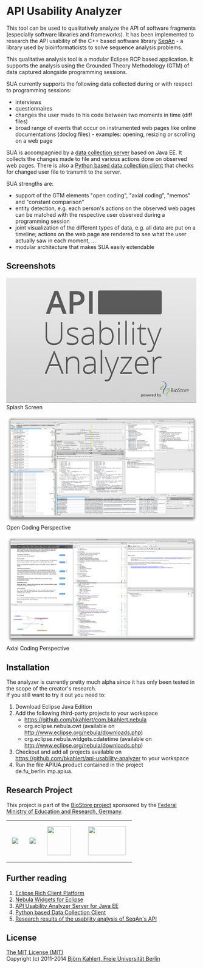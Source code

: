 # API Usability Analyzer

This tool can be used to qualitatively analyze the API of software fragments (especially software libraries and frameworks).
It has been implemented to research the API usability of the C++ based software library [SeqAn](http://www.seqan.de) - a library used by bioinformaticists to solve sequence analysis problems.

This qualitative analysis tool is a modular Eclipse RCP based application.
It supports the analysis using the Grounded Theory Methodology (GTM) of data captured alongside programming sessions. 

SUA currently supports the following data collected during or with respect to programming sessions:
- interviews
- questionnaires
- changes the user made to his code between two moments in time (diff files)
- broad range of events that occur on instrumented web pages like online documentations (doclog files) - examples: opening, resizing or scrolling on a web page

SUA is accompagnied by a [data collection server](https://github.com/bkahlert/api-usability-analyzer-server-java-ee) based on Java EE. It collects the changes made to file and various actions done on observed web pages.
There is also a [Python based data collection client](https://github.com/bkahlert/api-usability-analyzer-client-python) that checks for changed user file to transmit to the server.

SUA strengths are:
- support of the GTM elements "open coding", "axial coding", "memos" and "constant comparison"
- entity detection, e.g. each person's actions on the observed web pages can be matched with the respective user observed during a programming session
- joint visualization of the different types of data, e.g. all data are put on a timeline; actions on the web page are rendered to see what the user actually saw in each moment, ... 
- modular architecture that makes SUA easily extendable

## Screenshots

![Splash Screen](images/logo.jpg)
Splash Screen

![Open Coding Perspective](images/open-coding.png)
Open Coding Perspective

![Axial Coding Perspective](images/axial-coding.png)
Axial Coding Perspective


## Installation

The analyzer is currently pretty much alpha since it has only been tested in the scope of the creator's research.  
If you still want to try it out you need to:

1. Download Eclipse Java Edition
1. Add the following third-party projects to your workspace
   - https://github.com/bkahlert/com.bkahlert.nebula
   - org.eclipse.nebula.cwt (available on http://www.eclipse.org/nebula/downloads.php)
   - org.eclipse.nebula.widgets.cdatetime (available on http://www.eclipse.org/nebula/downloads.php)
1. Checkout and add all projects available on https://github.com/bkahlert/api-usability-analyzer to your workspace
1. Run the file APIUA.product contained in the project de.fu_berlin.imp.apiua. 

## Research Project

This project is part of the [BioStore project](http://www.seqan-biostore.de/wp/) sponsored by the [Federal Ministry of Education and Research, Germany](http://www.bmbf.de).

<table style="border-collapse: collapse; border: none; margin: 15px auto;">
    <tr>
        <td style="padding: 15px;"><a href="http://www.seqan.de"><img src="http://www.seqan-biostore.de/wp/wp-content/uploads/2012/01/seqan_logo_115x76.png"></a></td>
        <td style="padding: 15px;"><a href="http://www.fu-berlin.de"><img src="http://www.seqan-biostore.de/wp/wp-content/uploads/2012/02/fu_logo.gif"></a></td>
        <td style="padding: 15px;"><a href="https://research.nvidia.com/content/fuberlin-crc-summary" ><img src="http://www.seqan-biostore.de/wp/wp-content/uploads/2013/11/NV_CUDA_Research_Center_3D_small.png" width="63" height="76"></a></td>
        <td style="padding: 15px;"><a href="http://bmbf.de/" style="margin-left: 15px;"><img src="http://www.seqan-biostore.de/wp/wp-content/uploads/2011/09/BMBF_CMYK_Gef_150_e.png" width="100" height="76"></a></td>
    </tr>
</table>

## Further reading

1. [Eclipse Rich Client Platform](http://wiki.eclipse.org/index.php/Rich_Client_Platform)
2. [Nebula Widgets for Eclipse](https://github.com/bkahlert/com.bkahlert.nebula)
3. [API Usability Analyzer Server for Java EE](https://github.com/bkahlert/api-usability-analyzer-server-java-ee)
4. [Python based Data Collection Client](https://github.com/bkahlert/api-usability-analyzer-client-python)
5. [Research results of the usability analysis of SeqAn's API](https://github.com/bkahlert/seqan-research)

## License

[The MIT License (MIT)](../../LICENCE)  
Copyright (c) 2011-2014 [Björn Kahlert, Freie Universität Berlin](http://www.mi.fu-berlin.de/w/Main/BjoernKahlert)
